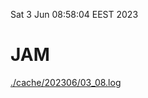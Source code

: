 Sat  3 Jun 08:58:04 EEST 2023
# JAM
<a href='./cache/202306/03_08.log'>./cache/202306/03_08.log</a>
